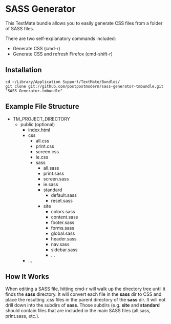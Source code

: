 # SASS Generator

This TextMate bundle allows you to easily generate CSS files from a folder of SASS files.

There are two self-explanatory commands included:

* Generate CSS (cmd-r)
* Generate CSS and refresh Firefox (cmd-shift-r)

## Installation

`cd ~/Library/Application Support/TextMate/Bundles/`  
`git clone git://github.com/postpostmodern/sass-generator-tmbundle.git "SASS Generator.tmbundle"`

## Example File Structure

* TM\_PROJECT\_DIRECTORY
  * public (optional)
    * index.html
    * css
      * all.css
      * print.css
      * screen.css
      * ie.css
      * sass
        * all.sass
        * print.sass
        * screen.sass
        * ie.sass
        * standard
          * default.sass
          * reset.sass
        * site
          * colors.sass
          * content.sass
          * footer.sass
          * forms.sass
          * global.sass
          * header.sass
          * nav.sass
          * sidebar.sass
          * ...
    * ...

## How It Works

When editing a SASS file, hitting cmd-r will walk up the directory tree until it finds the **sass** directory. 
It will convert each file in the **sass** dir to CSS and place the resulting .css files in the parent directory 
of the **sass** dir. It will not drill down into the subdirs of **sass**. Those subdirs (e.g. **site** and **standard**
should contain files that are included in the main SASS files (all.sass, print.sass, etc.).

